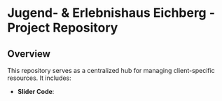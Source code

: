 # Jugend- & Erlebnishaus Eichberg - Project Repository

## Overview

This repository serves as a centralized hub for managing client-specific resources. It includes:
- **Slider Code**:
